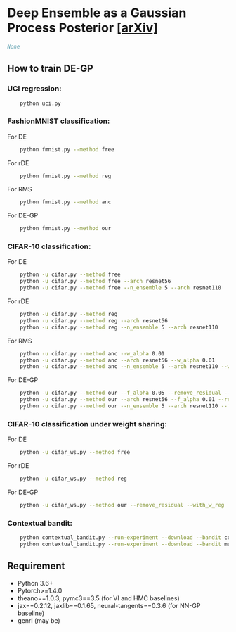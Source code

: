 # Deep Ensemble as a Gaussian Process Posterior [[arXiv]](#)
```BibTex
None
```

## How to train **DE-GP**

### UCI regression:
```bash
    python uci.py
```

### FashionMNIST classification:
For DE
```bash
    python fmnist.py --method free
```
For rDE
```bash
    python fmnist.py --method reg
```
For RMS
```bash
    python fmnist.py --method anc
```
For DE-GP
```bash
    python fmnist.py --method our
```

### CIFAR-10 classification:
For DE
```bash
    python -u cifar.py --method free
    python -u cifar.py --method free --arch resnet56
    python -u cifar.py --method free --n_ensemble 5 --arch resnet110
```
For rDE
```bash
    python -u cifar.py --method reg
    python -u cifar.py --method reg --arch resnet56
    python -u cifar.py --method reg --n_ensemble 5 --arch resnet110
```
For RMS
```bash
    python -u cifar.py --method anc --w_alpha 0.01
    python -u cifar.py --method anc --arch resnet56 --w_alpha 0.01
    python -u cifar.py --method anc --n_ensemble 5 --arch resnet110 --w_alpha 0.01
```
For DE-GP
```bash
    python -u cifar.py --method our --f_alpha 0.05 --remove_residual --with_w_reg
    python -u cifar.py --method our --arch resnet56 --f_alpha 0.01 --remove_residual --with_w_reg
    python -u cifar.py --method our --n_ensemble 5 --arch resnet110 --f_alpha 0.02 --remove_residual --with_w_reg
```


### CIFAR-10 classification under weight sharing:
For DE
```bash
    python -u cifar_ws.py --method free
```
For rDE
```bash
    python -u cifar_ws.py --method reg
```
For DE-GP
```bash
    python -u cifar_ws.py --method our --remove_residual --with_w_reg
```

### Contextual bandit:
```bash
    python contextual_bandit.py --run-experiment --download --bandit covertype
    python contextual_bandit.py --run-experiment --download --bandit mushroom
```

## Requirement
* Python 3.6+
* Pytorch>=1.4.0
* theano==1.0.3, pymc3==3.5 (for VI and HMC baselines)
* jax==0.2.12, jaxlib==0.1.65, neural-tangents==0.3.6 (for NN-GP baseline)
* genrl (may be)
